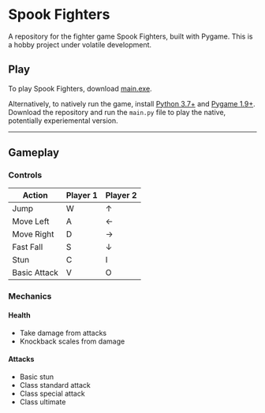 # Spook Fighters

A repository for the fighter game Spook Fighters, built with Pygame. This is a hobby project under volatile development.

## Play

To play Spook Fighters, download [main.exe](https://github.com/HN67/spook-fighters/blob/master/main.exe).

Alternatively, to natively run the game, install [Python 3.7+](https://www.python.org/downloads/) and [Pygame 1.9+](https://www.pygame.org/wiki/GettingStarted). Download the repository and run the `main.py` file to play the native, potentially experiemental version.

___

## Gameplay

### Controls

Action | Player 1 | Player 2
-------|----------|---------
Jump | W | ↑
Move Left | A | ←
Move Right | D | →
Fast Fall | S | ↓
Stun | C | I
Basic Attack | V | O

### Mechanics

#### Health

- Take damage from attacks
- Knockback scales from damage

#### Attacks

- Basic stun
- Class standard attack
- Class special attack
- Class ultimate
